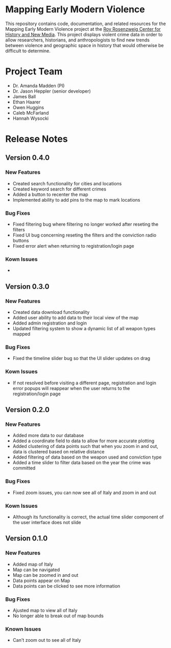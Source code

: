 # Mapping Early Modern Violence

This repository contains code, documentation, and related resources for the Mapping Early Modern Violence project at the [Roy Rosenzweig Center for History and New Media](https://rrchnm.org). This project displays violent crime data in order to allow researchers, historians, and anthropologists to find new trends between violence and geographic space in history that would otherwise be difficult to determine.

# Project Team

- Dr. Amanda Madden (PI)
- Dr. Jason Heppler (senior developer) 
- James Ball
- Ethan Haarer
- Owen Huggins
- Caleb McFarland
- Hannah Wysocki

# Release Notes

## Version 0.4.0

### New Features
- Created search functionality for cities and locations
- Created keyword search for different crimes
- Added a button to recenter the map
- Implemented ability to add pins to the map to mark locations

### Bug Fixes
- Fixed filtering bug where filtering no longer worked after reseting the filters
- Fixed UI bug concerning reseting the filters and the conviction radio buttons
- Fixed error alert when returning to registration/login page

### Kown Issues
- 

## Version 0.3.0

### New Features
- Created data download functionality
- Added user ability to add data to their local view of the map
- Added admin registration and login
- Updated filtering system to show a dynamic list of all weapon types mapped

### Bug Fixes
- Fixed the timeline slider bug so that the UI slider updates on drag

### Kown Issues
- If not resolved before visiting a different page, registration and login error popups will reappear when the user returns to the registration/login page

## Version 0.2.0

### New Features
- Added more data to our database
- Added a coordinate field to data to allow for more accurate plotting
- Added clustering of data points such that when you zoom in and out, data is clustered based on relative distance
- Added filtering of data based on the weapon used and conviction type
- Added a time slider to filter data based on the year the crime was committed

### Bug Fixes
- Fixed zoom issues, you can now see all of Italy and zoom in and out

### Kown Issues
- Although its functionality is correct, the actual time slider component of the user interface does not slide
## Version 0.1.0

### New Features
- Added map of Italy
- Map can be navigated
- Map can be zoomed in and out
- Data points appear on Map
- Data points can be clicked to see more information

### Bug Fixes
- Ajusted map to view all of Italy
- No longer able to break out of map bounds

### Known Issues
- Can't zoom out to see all of Italy
